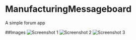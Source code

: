 # ManufacturingMessageboard
A simple forum app

##Images
![Screenshot 1](https://i.imgur.com/Yr6FbOd.png)
![Screenshot 2](https://i.imgur.com/04kpphr.png)
![Screenshot 3](https://i.imgur.com/iIH5GbD.png)

